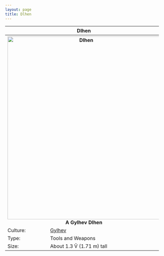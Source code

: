 ```yaml
---
layout: page
title: Dlhen
---
```


<head>
  <link rel="stylesheet" href="statblock.css">
</head>

<div class="statblock">

<table>
  <tr>
    <th colspan="2"> Dlhen </th>
  </tr>
  <tr>
    <th colspan="2"> <img src="https://sidlangs.com/assets/dlhen.jpg" alt="Dlhen" width="500" height="600"> <br> A Gylhev Dlhen </th>
  </tr>
  <tr>
    <td> Culture: </td>
  <td> <a href="/wiki/gylhev.md">Gylhev</a> </td>
  </tr>
  <tr>
    <td> Type: </td>
    <td> Tools and Weapons </td>
  </tr>
  <tr>
    <td> Size: </td>
    <td> About 1.3 V̄ (1.71 m) tall  </td>
  </tr>
</table>
  
</div>
